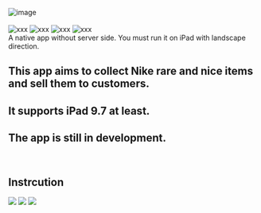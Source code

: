 ![image](https://user-images.githubusercontent.com/12896162/37563487-d5fc834c-2abc-11e8-87fb-ec522f130ca2.png)
<br />
<br />
![xxx](https://travis-ci.org/Imputes/Nike-Collection.svg?branch=master)
![xxx](https://img.shields.io/badge/language-Swift%204.X-orange.svg?style=flat-square)
![xxx](https://img.shields.io/badge/platform-iOS%2011.X-48196e.svg?style=flat-square)
![xxx](https://img.shields.io/badge/database-Core%20Data-0096FF.svg?style=flat-square)
<br />
A native app without server side. You must run it on iPad with landscape direction.
## This app aims to collect Nike rare and nice items and sell them to customers. 
## It supports iPad 9.7 at least.
## The app is still in development.
<br />
<h2>Instrcution</h2>
<img src="https://github.com/Imputes/Nike-Collection/blob/master/gifs/home%20tab.gif">
<img src="https://github.com/Imputes/Nike-Collection/blob/master/gifs/detail%20tab%20left%20table.gif">
<img src="https://github.com/Imputes/Nike-Collection/blob/master/gifs/detail%20tab%20detail%20view.gif">



 
